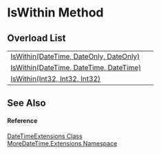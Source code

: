 # IsWithin Method


## Overload List
<table>
<tr>
<td><a href="M_MoreDateTime_Extensions_DateTimeExtensions_IsWithin.md">IsWithin(DateTime, DateOnly, DateOnly)</a></td>
<td> </td></tr>
<tr>
<td><a href="M_MoreDateTime_Extensions_DateTimeExtensions_IsWithin_1.md">IsWithin(DateTime, DateTime, DateTime)</a></td>
<td> </td></tr>
<tr>
<td><a href="M_MoreDateTime_Extensions_DateTimeExtensions_IsWithin_2.md">IsWithin(Int32, Int32, Int32)</a></td>
<td> </td></tr>
</table>

## See Also


#### Reference
<a href="T_MoreDateTime_Extensions_DateTimeExtensions.md">DateTimeExtensions Class</a>  
<a href="N_MoreDateTime_Extensions.md">MoreDateTime.Extensions Namespace</a>  

